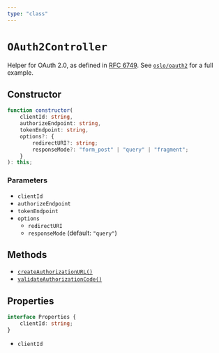 ```yaml
---
type: "class"
---
```


# `OAuth2Controller`

Helper for OAuth 2.0, as defined in [RFC 6749](https://datatracker.ietf.org/doc/html/rfc6749). See [`oslo/oauth2`](/reference/oauth2) for a full example.

## Constructor

```ts
function constructor(
	clientId: string,
	authorizeEndpoint: string,
	tokenEndpoint: string,
	options?: {
		redirectURI?: string;
		responseMode?: "form_post" | "query" | "fragment";
	}
): this;
```

### Parameters

- `clientId`
- `authorizeEndpoint`
- `tokenEndpoint`
- `options`
  - `redirectURI`
  - `responseMode` (default: `"query"`)

## Methods

- [`createAuthorizationURL()`](ref:oauth2/OAuth2Controller)
- [`validateAuthorizationCode()`](ref:oauth2/OAuth2Controller)

## Properties

```ts
interface Properties {
	clientId: string;
}
```

- `clientId`
